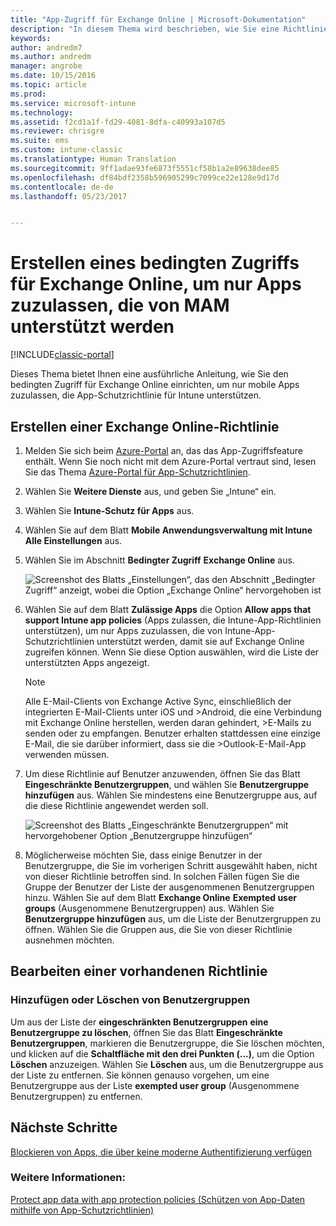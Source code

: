 ```yaml
---
title: "App-Zugriff für Exchange Online | Microsoft-Dokumentation"
description: "In diesem Thema wird beschrieben, wie Sie eine Richtlinie für bedingten Zugriff für MAM-Apps konfigurieren können."
keywords: 
author: andredm7
ms.author: andredm
manager: angrobe
ms.date: 10/15/2016
ms.topic: article
ms.prod: 
ms.service: microsoft-intune
ms.technology: 
ms.assetid: f2cd1a1f-fd29-4081-8dfa-c40993a107d5
ms.reviewer: chrisgre
ms.suite: ems
ms.custom: intune-classic
ms.translationtype: Human Translation
ms.sourcegitcommit: 9ff1adae93fe6873f5551cf58b1a2e89638dee85
ms.openlocfilehash: df84bdf2358b596905299c7099ce22e128e9d17d
ms.contentlocale: de-de
ms.lasthandoff: 05/23/2017


---
```


# <a name="create-an-exchange-online-conditional-access-to-only-allow-apps-supported-by-mam"></a>Erstellen eines bedingten Zugriffs für Exchange Online, um nur Apps zuzulassen, die von MAM unterstützt werden

[!INCLUDE[classic-portal](../includes/classic-portal.md)]

Dieses Thema bietet Ihnen eine ausführliche Anleitung, wie Sie den bedingten Zugriff für Exchange Online einrichten, um nur mobile Apps zuzulassen, die App-Schutzrichtlinie für Intune unterstützen.


## <a name="create-an-exchange-online-policy"></a>Erstellen einer Exchange Online-Richtlinie
1.  Melden Sie sich beim [Azure-Portal](https://portal.azure.com) an, das das App-Zugriffsfeature enthält. Wenn Sie noch nicht mit dem Azure-Portal vertraut sind, lesen Sie das Thema [Azure-Portal für App-Schutzrichtlinien](azure-portal-for-microsoft-intune-mam-policies.md).

2.  Wählen Sie **Weitere Dienste** aus, und geben Sie „Intune“ ein.

3.  Wählen Sie **Intune-Schutz für Apps** aus.

4.  Wählen Sie auf dem Blatt **Mobile Anwendungsverwaltung mit Intune** **Alle Einstellungen** aus.

5.  Wählen Sie im Abschnitt **Bedingter Zugriff** **Exchange Online** aus.

    ![Screenshot des Blatts „Einstellungen“, das den Abschnitt „Bedingter Zugriff“ anzeigt, wobei die Option „Exchange Online“ hervorgehoben ist](../media/MAM-conditional-access-1.png)

6. Wählen Sie auf dem Blatt **Zulässige Apps** die Option **Allow apps that support Intune app policies** (Apps zulassen, die Intune-App-Richtlinien unterstützen), um nur Apps zuzulassen, die von Intune-App-Schutzrichtlinien unterstützt werden, damit sie auf Exchange Online zugreifen können. Wenn Sie diese Option auswählen, wird die Liste der unterstützten Apps angezeigt.

    >[!NOTE]
    >Alle E-Mail-Clients von Exchange Active Sync, einschließlich der integrierten E-Mail-Clients unter iOS und >Android, die eine Verbindung mit Exchange Online herstellen, werden daran gehindert, >E-Mails zu senden oder zu empfangen. Benutzer erhalten stattdessen eine einzige E-Mail, die sie darüber informiert, dass sie die >Outlook-E-Mail-App verwenden müssen.

7. Um diese Richtlinie auf Benutzer anzuwenden, öffnen Sie das Blatt **Eingeschränkte Benutzergruppen**, und wählen Sie **Benutzergruppe hinzufügen** aus. Wählen Sie mindestens eine Benutzergruppe aus, auf die diese Richtlinie angewendet werden soll.

    ![Screenshot des Blatts „Eingeschränkte Benutzergruppen“ mit hervorgehobener Option „Benutzergruppe hinzufügen“](../media/mam-ca-add-user-group.png)

8. Möglicherweise möchten Sie, dass einige Benutzer in der Benutzergruppe, die Sie im vorherigen Schritt ausgewählt haben, nicht von dieser Richtlinie betroffen sind. In solchen Fällen fügen Sie die Gruppe der Benutzer der Liste der ausgenommenen Benutzergruppen hinzu. Wählen Sie auf dem Blatt **Exchange Online** **Exempted user groups** (Ausgenommene Benutzergruppen) aus. Wählen Sie **Benutzergruppe hinzufügen** aus, um die Liste der Benutzergruppen zu öffnen. Wählen Sie die Gruppen aus, die Sie von dieser Richtlinie ausnehmen möchten.  

## <a name="modify-an-existing-policy"></a>Bearbeiten einer vorhandenen Richtlinie
### <a name="add-or-delete-user-groups"></a>Hinzufügen oder Löschen von Benutzergruppen

Um aus der Liste der **eingeschränkten Benutzergruppen** **eine Benutzergruppe zu löschen**, öffnen Sie das Blatt **Eingeschränkte Benutzergruppen**, markieren die Benutzergruppe, die Sie löschen möchten, und klicken auf die **Schaltfläche mit den drei Punkten (...)**, um die Option **Löschen** anzuzeigen. Wählen Sie **Löschen** aus, um die Benutzergruppe aus der Liste zu entfernen. Sie können genauso vorgehen, um eine Benutzergruppe aus der Liste **exempted user group** (Ausgenommene Benutzergruppen) zu entfernen.


## <a name="next-steps"></a>Nächste Schritte
[Blockieren von Apps, die über keine moderne Authentifizierung verfügen](block-apps-with-no-modern-authentication.md)
### <a name="see-also"></a>Weitere Informationen:
[Protect app data with app protection policies (Schützen von App-Daten mithilfe von App-Schutzrichtlinien)](protect-app-data-using-mobile-app-management-policies-with-microsoft-intune.md)

